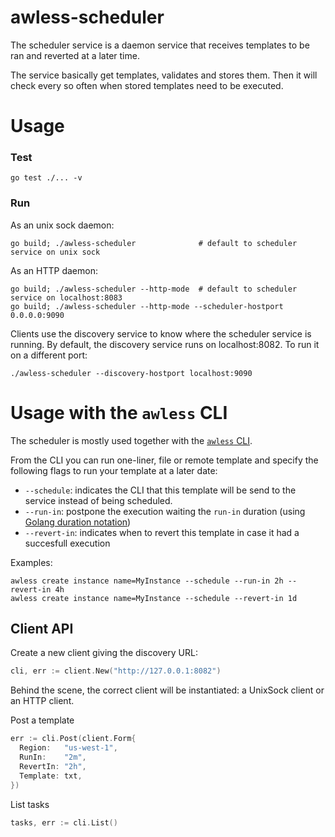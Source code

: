 # awless-scheduler

The scheduler service is a daemon service that receives templates to be ran and reverted at a later time. 

The service basically get templates, validates and stores them. Then it will check every so often when stored templates need to be executed.

# Usage

### Test

    go test ./... -v

### Run

As an unix sock daemon:

    go build; ./awless-scheduler              # default to scheduler service on unix sock

As an HTTP daemon:

    go build; ./awless-scheduler --http-mode  # default to scheduler service on localhost:8083
    go build; ./awless-scheduler --http-mode --scheduler-hostport 0.0.0.0:9090

Clients use the discovery service to know where the scheduler service is running. By default, the discovery service runs on localhost:8082. To run it on a different port:

    ./awless-scheduler --discovery-hostport localhost:9090

# Usage with the `awless` CLI

The scheduler is mostly used together with the [`awless` CLI](https://github.com/talkimhi/awless).

From the CLI you can run one-liner, file or remote template and specify the following flags to run your template at a later date:

- `--schedule`: indicates the CLI that this template will be send to the service instead of being scheduled.
- `--run-in`: postpone the execution waiting the `run-in` duration (using [Golang duration notation](https://golang.org/pkg/time/#ParseDuration))
- `--revert-in`: indicates when to revert this template in case it had a succesfull execution

Examples:

    awless create instance name=MyInstance --schedule --run-in 2h --revert-in 4h
    awless create instance name=MyInstance --schedule --revert-in 1d

## Client API

Create a new client giving the discovery URL:

```go
cli, err := client.New("http://127.0.0.1:8082")
```

Behind the scene, the correct client will be instantiated: a UnixSock client or an HTTP client.

Post a template

```go
err := cli.Post(client.Form{
  Region:   "us-west-1",
  RunIn:    "2m",
  RevertIn: "2h",
  Template: txt,
})
```

List tasks

```go
tasks, err := cli.List()
```

